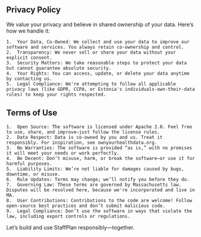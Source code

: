 ## Privacy Policy

We value your privacy and believe in shared ownership of your data. Here’s how we handle it:

	1.	Your Data, Co-Owned: We collect and use your data to improve our software and services. You always retain co-ownership and control.
	2.	Transparency: We never sell or share your data without your explicit consent.
	3.	Security Matters: We take reasonable steps to protect your data but cannot guarantee absolute security.
	4.	Your Rights: You can access, update, or delete your data anytime by contacting us.
	5.	Legal Compliance: We're attempting to follow all applicable privacy laws (like GDPR, CCPA, or Estonia's individuals-own-their-data rules) to keep your rights respected.

## Terms of Use

	1.	Open Source: The software is licensed under Apache 2.0. Feel free to use, share, and improve—just follow the license rules.
	2.	Data Respect: Data is co-owned by you and us. Treat it responsibly. For inspiration, see ownyourhealthdata.org.
	3.	No Warranties: The software is provided “as is,” with no promises it will meet your needs or work perfectly.
	4.	Be Decent: Don’t misuse, harm, or break the software—or use it for harmful purposes.
	5.	Liability Limits: We’re not liable for damages caused by bugs, downtime, or misuse.
	6.	Rule Updates: Terms may change; we’ll notify you before they do.
	7.	Governing Law: These terms are governed by Massachusetts law. Disputes will be resolved here, because we're incorporated and live in MA.
	8.	User Contributions: Contributions to the code are welcome! Follow open-source best practices and don’t submit malicious code.
	9.	Legal Compliance: Don’t use the software in ways that violate the law, including export controls or regulations.

Let’s build and use StaffPlan responsibly—together.
